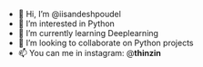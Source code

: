 - 👋 Hi, I’m @iisandeshpoudel
- 👀 I’m interested in Python
- 🌱 I’m currently learning Deeplearning
- 💞️ I’m looking to collaborate on Python projects
- 📫 You can me in instagram: @__thinzin__
